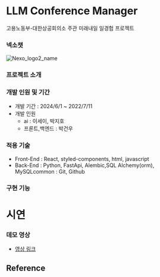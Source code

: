 # LLM Conference Manager
고용노동부-대한상공회의소 주관 미래내일 일경험 프로젝트

### 넥소챗

![Nexo_logo2_name](https://github.com/user-attachments/assets/a87d7a88-9629-4ae7-895b-3b2f07322fa3)



### 프로젝트 소개




### 개발 인원 및 기간

- 개발 기간 : 2024/6/1 ~ 2022/7/11
- 개발 인원
    - ai : 이세이, 박지호
    - 프론트,백엔드 : 박건우

### 적용 기술

- Front-End : React, styled-components, html, javascript
- Back-End : Python, FastApi, Alembic,SQL Alchemy(orm), MySQLcommon : Git, Github

### 구현 기능



# 시연

### 데모 영상

- [영상 링크](https://youtu.be/0ExGMsiLkkE)




## Reference


